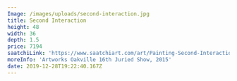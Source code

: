 ```yaml
---
Image: /images/uploads/second-interaction.jpg
title: Second Interaction
height: 48
width: 36
depth: 1.5
price: 7194
saatchiLink: 'https://www.saatchiart.com/art/Painting-Second-Interaction/189576/2484424/view'
moreInfo: 'Artworks Oakville 16th Juried Show, 2015'
date: 2019-12-28T19:22:40.167Z
---
```


